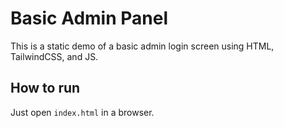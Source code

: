 # Basic Admin Panel

This is a static demo of a basic admin login screen using HTML, TailwindCSS, and JS.

## How to run

Just open `index.html` in a browser.